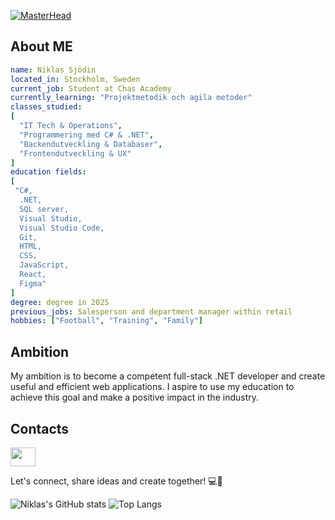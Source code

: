 [![MasterHead](https://c4.wallpaperflare.com/wallpaper/749/308/1001/anime-code-wallpaper-preview.jpg)](github.com/niklassjodin)
## About ME

```yaml
name: Niklas Sjödin
located_in: Stockholm, Sweden
current_job: Student at Chas Academy
currently_learning: "Projektmetodik och agila metoder"
classes_studied:
[
  "IT Tech & Operations",
  "Programmering med C# & .NET",
  "Backendutveckling & Databaser",
  "Frontendutveckling & UX"
]
education fields:
[
 "C#,
  .NET,
  SQL server,
  Visual Studio,
  Visual Studio Code,
  Git,
  HTML,
  CSS,
  JavaScript,
  React,
  Figma"
]
degree: degree in 2025
previous_jobs: Salesperson and department manager within retail
hobbies: ["Football", "Training", "Family"] 
```

## Ambition

My ambition is to become a competent full-stack .NET developer and create useful and efficient web applications. I aspire to use my education to achieve this goal and make a positive impact in the industry.

## Contacts


<a href="https://www.linkedin.com/in/niklas-sj%C3%B6din-626438b9/" target="blank"><img align="center" src="https://cdn.jsdelivr.net/gh/devicons/devicon/icons/linkedin/linkedin-original.svg" alt="" height="30" width="40" /></a>  

Let's connect, share ideas and create together! 💻🚀

![Niklas's GitHub stats](https://github-readme-stats.vercel.app/api?username=NiklasSjodin&show_icons=true&theme=radical) ![Top Langs](https://github-readme-stats.vercel.app/api/top-langs/?username=NiklasSjodin&layout=compact)
